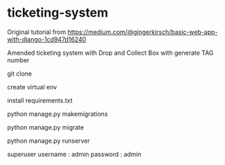 # ticketing-system

Original tutorial from https://medium.com/@gingerkirsch/basic-web-app-with-django-1cd947d16240

Amended ticketing system with Drop and Collect Box with generate TAG number

git clone

create virtual env

install requirements.txt

python manage.py makemigrations

python manage.py migrate

python manage.py runserver


superuser username : admin password : admin

